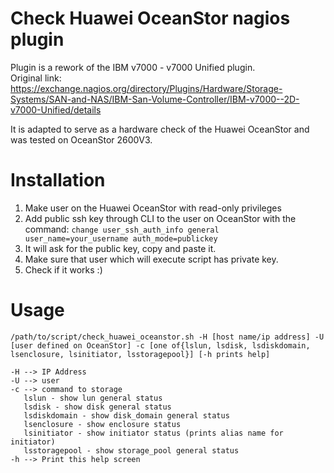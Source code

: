 # Check Huawei OceanStor nagios plugin
Plugin is a rework of the IBM v7000 - v7000 Unified plugin.  
Original link:  
https://exchange.nagios.org/directory/Plugins/Hardware/Storage-Systems/SAN-and-NAS/IBM-San-Volume-Controller/IBM-v7000--2D-v7000-Unified/details  

It is adapted to serve as a hardware check of the Huawei OceanStor and was tested on OceanStor 2600V3.

# Installation
1. Make user on the Huawei OceanStor with read-only privileges
2. Add public ssh key through CLI to the user on OceanStor with the command: ```change user_ssh_auth_info general user_name=your_username auth_mode=publickey```
3. It will ask for the public key, copy and paste it.
4. Make sure that user which will execute script has private key.
4. Check if it works :)

# Usage
```
/path/to/script/check_huawei_oceanstor.sh -H [host name/ip address] -U [user defined on OceanStor] -c [one of{lslun, lsdisk, lsdiskdomain, lsenclosure, lsinitiator, lsstoragepool}] [-h prints help]

-H --> IP Address
-U --> user
-c --> command to storage
   lslun - show lun general status
   lsdisk - show disk general status
   lsdiskdomain - show disk_domain general status
   lsenclosure - show enclosure status
   lsinitiator - show initiator status (prints alias name for initiator)
   lsstoragepool - show storage_pool general status
-h --> Print this help screen
```
